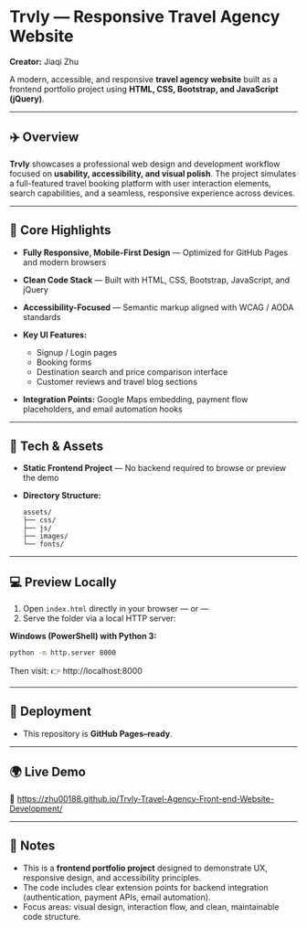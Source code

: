 # Trvly — Responsive Travel Agency Website

**Creator:** Jiaqi Zhu

A modern, accessible, and responsive **travel agency website** built as a frontend portfolio project using **HTML, CSS, Bootstrap, and JavaScript (jQuery)**.

---

## ✈️ Overview

**Trvly** showcases a professional web design and development workflow focused on **usability, accessibility, and visual polish**.
The project simulates a full-featured travel booking platform with user interaction elements, search capabilities, and a seamless, responsive experience across devices.

---

## 🌟 Core Highlights

* **Fully Responsive, Mobile-First Design** — Optimized for GitHub Pages and modern browsers
* **Clean Code Stack** — Built with HTML, CSS, Bootstrap, JavaScript, and jQuery
* **Accessibility-Focused** — Semantic markup aligned with WCAG / AODA standards
* **Key UI Features:**

  * Signup / Login pages
  * Booking forms
  * Destination search and price comparison interface
  * Customer reviews and travel blog sections
* **Integration Points:** Google Maps embedding, payment flow placeholders, and email automation hooks

---

## 🧰 Tech & Assets

* **Static Frontend Project** — No backend required to browse or preview the demo
* **Directory Structure:**

  ```
  assets/
  ├── css/
  ├── js/
  ├── images/
  └── fonts/
  ```

---

## 💻 Preview Locally

1. Open `index.html` directly in your browser
   — or —
2. Serve the folder via a local HTTP server:

**Windows (PowerShell) with Python 3:**

```bash
python -m http.server 8000
```

Then visit:
👉 http://localhost:8000

---

## 🚀 Deployment

* This repository is **GitHub Pages–ready**.

---

## 🌍 Live Demo

🔗 https://zhu00188.github.io/Trvly-Travel-Agency-Front-end-Website-Development/

---

## 📝 Notes

* This is a **frontend portfolio project** designed to demonstrate UX, responsive design, and accessibility principles.
* The code includes clear extension points for backend integration (authentication, payment APIs, email automation).
* Focus areas: visual design, interaction flow, and clean, maintainable code structure.

